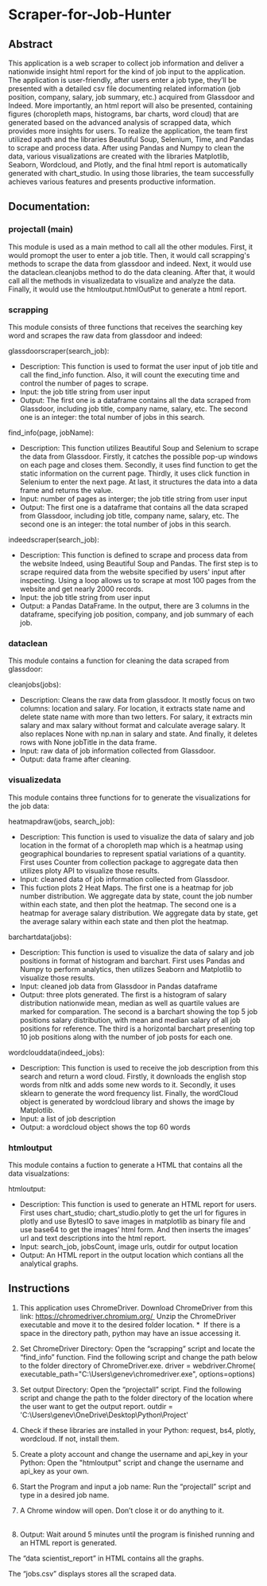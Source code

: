 # Scraper-for-Job-Hunter

## Abstract
This application is a web scraper to collect job information and deliver a nationwide insight html report for the kind of job input to the application. The application is user-friendly, after users enter a job type, they’ll be presented with a detailed csv file documenting related information (job position, company, salary, job summary, etc.) acquired from Glassdoor and Indeed. More importantly, an html report will also be presented, containing figures (choropleth maps, histograms, bar charts, word cloud) that are generated based on the advanced analysis of scrapped data, which provides more insights for users. To realize the application, the team first utilized xpath and the libraries Beautiful Soup, Selenium, Time, and Pandas to scrape and process data. After using Pandas and Numpy to clean the data, various visualizations are created with the libraries Matplotlib, Seaborn, Wordcloud, and Plotly, and the final html report is automatically generated with chart_studio. In using those libraries, the team successfully achieves various features and presents productive information. 

## Documentation: 

### projectall (main)
This module is used as a main method to call all the other modules. First, it would promopt the user to enter a job title. Then, it would call scrapping's methods to scrape the data from glassdoor and indeed. Next, it would use the dataclean.cleanjobs method to do the data cleaning. After that, it would call all the methods in visualizedata to visualize and analyze the data. Finally, it would use the htmloutput.htmlOutPut to generate a html report.



### scrapping
This module consists of three functions that receives the searching key word and scrapes the raw data from glassdoor and indeed:

glassdoorscraper(search_job):
- Description: This function is used to format the user input of job title and call the find_info function. Also, it will count the executing time and control the number of pages to scrape. 
- Input: the job title string from user input
- Output: The first one is a dataframe contains all the data scraped from Glassdoor, including job title, company name, salary, etc. The second one is an integer: the total number of jobs in this search. 

find_info(page, jobName):
- Description: This function utilizes Beautiful Soup and Selenium to scrape the data from Glassdoor. Firstly, it catches the possible pop-up windows on each page and closes them. Secondly, it uses find function to get the static information on the current page. Thirdly, it uses click function in Selenium to enter the next page. At last, it structures the data into a data frame and returns the value. 
- Input: number of pages as interger; the job title string from user input
- Output: The first one is a dataframe that contains all the data scraped from Glassdoor, including job title, company name, salary, etc. The second one is an integer: the total number of jobs in this search. 

indeedscraper(search_job):
- Description: This function is defined to scrape and process data from the website Indeed, using Beautiful Soup and Pandas. The first step is to scrape required data from the website specified by users' input after inspecting. Using a loop allows us to scrape at most 100 pages from the website and get nearly 2000 records.  
- Input: the job title string from user input
- Output: a Pandas DataFrame. In the output, there are 3 columns in the dataframe, specifying job position, company, and job summary of each job. 


### dataclean
This module contains a function for cleaning the data scraped from glassdoor:

cleanjobs(jobs):
- Description: Cleans the raw data from glassdoor. It mostly focus on two columns: location and salary. For location, it extracts state name and delete state name with more than two letters. For salary, it extracts min salary and max salary without format and calculate average salary. It also replaces None with np.nan in salary and state. And finally, it deletes rows with None jobTitle in the data frame.
- Input: raw data of job information collected from Glassdoor.
- Output: data frame after cleaning. 


### visualizedata
This module contains three functions for to generate the visualizations for the job data:

heatmapdraw(jobs, search_job):
- Description: This function is used to visualize the data of salary and job location in the format of a choropleth map which is a heatmap using geographical boundaries to represent spatial variations of a quantity. First uses Counter from collection package to aggregate data then utilizes ploty API to visualize those results.
- Input: cleaned data of job information collected from Glassdoor.
- This fuction plots 2 Heat Maps. The first one is a heatmap for job number distribution. We aggregate data by state, count the job number within each state, and then plot the heatmap. The second one is a heatmap for average salary distribution. We aggregate data by state, get the average salary within each state and then plot the heatmap.

barchartdata(jobs):
- Description: This function is used to visualize the data of salary and job positions in format of histogram and barchart. First uses Pandas and Numpy to perform analytics, then utilizes Seaborn and Matplotlib to visualize those results.
- Input: cleaned job data from Glassdoor in Pandas dataframe
- Output: three plots generated. The first is a histogram of salary distribution nationwide mean, median as well as quartile values are marked for comparation. The second is a barchart showing the top 5 job positions salary distribution, with mean and median salary of all job positions for reference. The third is a horizontal barchart presenting top 10 job positions along with the number of job posts for each one.


wordclouddata(indeed_jobs):
- Description: This function is used to receive the job description from this search and return a word cloud. Firstly, it downloads the english stop words from nltk and adds some new words to it. Secondly, it uses sklearn to generate the word frequency list. Finally, the wordCloud object is generated by wordcloud library and shows the image by Matplotlib.
- Input: a list of job description
- Output: a wordcloud object shows the top 60 words


### htmloutput
This module contains a fuction to generate a HTML that contains all the data visualzations:

htmloutput:
- Description: This function is used to generate an HTML report for users. First uses chart_studio; chart_studio.plotly to get the url for figures in plotly and use BytesIO to save images in matplotlib as binary file and use base64 to get the images’ html form. And then inserts the images’ url and text descriptions into the html report.
- Input: search_job, jobsCount, image urls, outdir for output location
- Output: An HTML report in the output location which contians all the analytical graphs.



## Instructions

1. This application uses ChromeDriver. Download ChromeDriver from this link:
https://chromedriver.chromium.org/ 
Unzip the ChromeDriver executable and move it to the desired folder location.
*  If there is a space in the directory path, python may have an issue accessing it.
2. Set ChromeDriver Directory: Open the “scrapping” script and locate the “find_info” function. Find the following script and change the path below to the folder directory of ChromeDriver.exe.
driver = webdriver.Chrome(
        executable_path="C:\\Users\\genev\\chromedriver.exe",
        options=options)
        
3. Set output Directory: Open the “projectall” script. Find the following script and change the path to the folder directory of the location where the user want to get the output report.
outdir = 'C:\\Users\\genev\\OneDrive\\Desktop\\Python\\Project'

4. Check if these libraries are installed in your Python: request, bs4, plotly, wordcloud. If not, install them.

5. Create a ploty account and change the username and api_key in your Python: Open the "htmloutput" script and change the username and api_key as your own.

6. Start the Program and input a job name: Run the “projectall” script and type in a desired job name.

7. A Chrome window will open. Don’t close it or do anything to it.	
            
8. Output: Wait around 5 minutes until the program is finished running and an HTML report is generated.

The “data scientist_report” in HTML contains all the graphs.

The “jobs.csv” displays stores all the scraped data.
